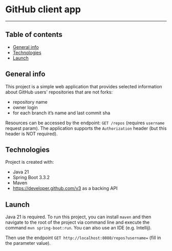 # GitHub client app

---

## Table of contents
* [General info](#general-info)
* [Technologies](#technologies)
* [Launch](#launch)

## General info
This project is a simple web application that provides selected information about GitHub users' repositories that are not forks:
* repository name
* owner login
* for each branch it’s name and last commit sha

Resources can be accessed by the endpoint: `GET /repos` (requires `username` request param). 
The application supports the `Authorization` header (but this header is NOT required).

## Technologies
Project is created with:
* Java 21
* Spring Boot 3.3.2
* Maven
* https://developer.github.com/v3 as a backing API


## Launch
Java 21 is required. To run this project, you can install `maven` and then navigate to the root of the project via command line 
and execute the command `mvn spring-boot:run`. You can also use an IDE (e.g. Intellij). 

Then use the endpoint ```GET http://localhost:8080/repos?username=``` (fill in the parameter value).
